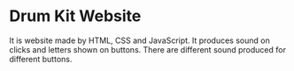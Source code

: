 # Drum Kit Website

It is website made by HTML, CSS and JavaScript. It produces sound on clicks and letters shown on buttons. There are different sound produced for different buttons.
